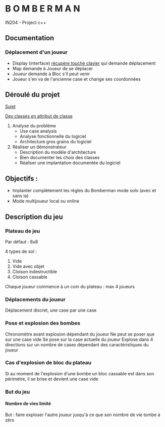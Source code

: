# B O M B E R M A N
IN204 - Project c++

## Documentation

### Déplacement d'un joueur

- Display (interface) [récupère touche clavier](https://developer.gnome.org/gtkmm-tutorial/stable/sec-keyboardevents-overview.html.en) qui demande déplacement
- Map demande à Joueur de se déplacer
- Joueur demande à Bloc s'il peut venir
- Joueur s'en va de l'ancienne case et change ses coordonnées

## Déroulé du projet

[Sujet](https://perso.ensta-paris.fr/~bmonsuez/Cours/lib/exe/fetch.php?media=in204:projet_informatique_-_tetris.pdf)

[Des classes en attribut de classe](https://www.ensta-bretagne.fr/jaulin/polycottenceau.pdf)

1. Analyse du problème
    * Use case analysis
    * Analyse fonctionnelle du logiciel
    * Architecture gros grains du logiciel
2. Réaliser un démonstrateur
    * Description du modèle d'architecture
    * Bien documenter les choix des classes
    * Réaliser une implantation documentée du logiciel

## Objectifs :
* Implanter complètement les règles du Bomberman mode solo (avec et sans ia)
* Mode multijoueur local ou online

## Description du jeu

### Plateau de jeu

Par défaut : 8x8

4 types de sol :
1. Vide
2. Vide avec objet
3. Cloison indestructible
4. Cloison cassable

Chaque joueur commence à un coin du plateau : max 4 joueurs

### Déplacements du joueur

Déplacement discret, une case par une case

### Pose et explosion des bombes

Chronomètre avant explosion dépendant du joueur
Ne peut se poser que sur une case vide
Se pose sur la case actuelle du joueur
Explose dans 4 directions sur un nombre de cases dépendant des caractéristiques du joueur

### Cas d'explosion de bloc du plateau

Si au moment de l'explosion d'une bombe un bloc cassable est dans son périmètre, il se brise et devient une case vide

### But du jeu

#### Nombre de vies limité

But : faire exploser l'autre joueur jusqu'à ce que son nombre de vie tombe à zéro